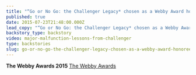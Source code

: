 ```yaml
---
title: "“Go or No Go: the Challenger Legacy* chosen as a Webby Award honoree for Best Editing"
published: true
date: 2015-07-23T21:48:00.000Z
lead_copy: "“Go or No Go: the Challenger Legacy* chosen as a Webby Award honoree for Best Editing"
backstory_type: backstory
video: major-malfunction-lessons-from-challenger
type: backstories
slug: go-or-no-go-the-challenger-legacy-chosen-as-a-webby-award-honoree-for-best-editing
---
```


**The Webby Awards 2015**
[The Webby Awards](http://www.webbyawards.com/winners/2015/online-film-video/performance-craft/best-editing/go-or-no-go-the-challenger-legacy/)


